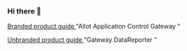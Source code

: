 ### Hi there 👋

<!--
**Joshua-Levine/Joshua-Levine** is a ✨ _special_ ✨ repository because its `README.md` (this file) appears on your GitHub profile.

Here are some ideas to get you started:

- 🔭 I’m currently working on ...
- 🌱 I’m currently learning ...
- 👯 I’m looking to collaborate on ...
- 🤔 I’m looking for help with ...
- 💬 Ask me about ...
- 📫 How to reach me: ...
- 😄 Pronouns: ...
- ⚡ Fun fact: ...
-->

[Branded product guide ](https://github.com/Joshua-Levine/Joshua-Levine/blob/master/portfolio/ACG2000_Users_Guide.pdf) "Allot Application Control Gateway "

[Unbranded product guide ](https://github.com/Joshua-Levine/Joshua-Levine/blob/master/portfolio/GW_DataReporter_Operation_Guide.pdf) "Gateway DataReporter "